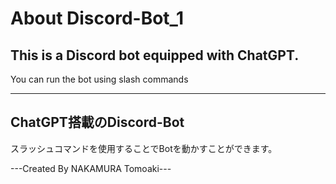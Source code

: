 # About Discord-Bot_1  

## This is a Discord bot equipped with ChatGPT.  
You can run the bot using slash commands  

-----------------------

## ChatGPT搭載のDiscord-Bot  
スラッシュコマンドを使用することでBotを動かすことができます。  

---Created By NAKAMURA Tomoaki---
